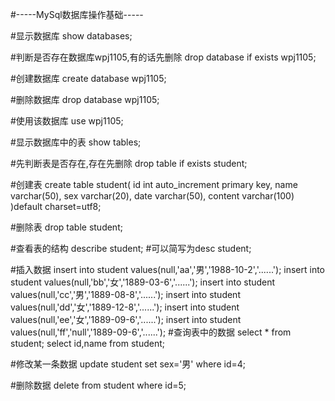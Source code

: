 #-----MySql数据库操作基础-----

#显示数据库
show databases;

#判断是否存在数据库wpj1105,有的话先删除
drop database if exists wpj1105;

#创建数据库
create database wpj1105;

#删除数据库
drop database wpj1105;

#使用该数据库
use wpj1105;

#显示数据库中的表
show tables;

#先判断表是否存在,存在先删除
drop table if exists student;

#创建表
create table student(
id int auto_increment primary key,
name varchar(50),
sex varchar(20),
date varchar(50),
content varchar(100)
)default charset=utf8;

#删除表
drop table student;

#查看表的结构
describe student;  #可以简写为desc student;

#插入数据
insert into student values(null,'aa','男','1988-10-2','......');
insert into student values(null,'bb','女','1889-03-6','......');
insert into student values(null,'cc','男','1889-08-8','......');
insert into student values(null,'dd','女','1889-12-8','......');
insert into student values(null,'ee','女','1889-09-6','......');
insert into student values(null,'ff','null','1889-09-6','......');
#查询表中的数据
select * from student;
select id,name from student;

#修改某一条数据
update student set sex='男' where id=4;

#删除数据
delete from student where id=5;